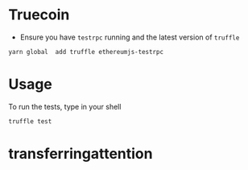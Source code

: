 # Truecoin
- Ensure you have `testrpc` running and the latest version of `truffle`
```bash
yarn global  add truffle ethereumjs-testrpc
```

# Usage
To run the tests, type in your shell
```bash
truffle test
```
# transferringattention
